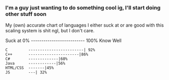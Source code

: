 ### I'm a guy just wanting to do something cool ig, I'll start doing other stuff soon

My (own) accurate chart of languages I either suck at or are good with
this scaling system is shit ngl, but I don't care.

   Suck at 0% -------------------------- 100% Know Well
   
    C         ------------------------| 92%
    C++       ----------------------|86%
    C#        -------------|60%
    Java      ------------|56%
    HTML/CSS  -------|45%
    JS        ---| 32%
    
    
<!--
**typingforfun/typingforfun** is a ✨ _special_ ✨ repository because its `README.md` (this file) appears on your GitHub profile.

Here are some ideas to get you started:

- 🔭 I’m currently working on ...
- 🌱 I’m currently learning ...
- 👯 I’m looking to collaborate on ...
- 🤔 I’m looking for help with ...
- 💬 Ask me about ...
- 📫 How to reach me: ...
- 😄 Pronouns: ...
- ⚡ Fun fact: ...
-->

